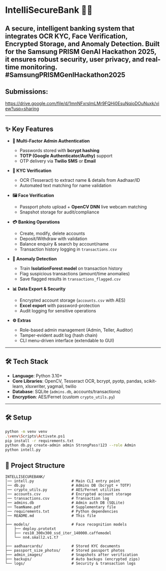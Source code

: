 # IntelliSecureBank 🏦🔐

A **secure, intelligent banking system** that integrates **OCR KYC, Face Verification, Encrypted Storage, and Anomaly Detection**.  Built for the **Samsung PRISM GenAI Hackathon 2025**, it ensures **robust security, user privacy, and real-time monitoring**. #SamsungPRISMGenIHackathon2025
---
## Submissions:
https://drive.google.com/file/d/1mnNFxrsImLMr9FQHi0EsuNqjoDOuNuxk/view?usp=sharing

---

## ✨ Key Features

- **🔑 Multi-Factor Admin Authentication**
  - Passwords stored with **bcrypt hashing**
  - **TOTP (Google Authenticator/Authy)** support
  - OTP delivery via **Twilio SMS** or **Email**

- **🧾 KYC Verification**
  - OCR (Tesseract) to extract name & details from Aadhaar/ID
  - Automated text matching for name validation

- **🖼 Face Verification**
  - Passport photo upload + **OpenCV DNN** live webcam matching
  - Snapshot storage for audit/compliance

- **💳 Banking Operations**
  - Create, modify, delete accounts
  - Deposit/Withdraw with validation
  - Balance enquiry & search by account/name
  - Transaction history logging in `transactions.csv`

- **🚨 Anomaly Detection**
  - Train **IsolationForest model** on transaction history
  - Flag suspicious transactions (amount/time anomalies)
  - Save flagged results in `transactions_flagged.csv`

- **📊 Data Export & Security**
  - Encrypted account storage (`accounts.csv` with AES)
  - **Excel export** with password-protection
  - Audit logging for sensitive operations

- **⚙️ Extras**
  - Role-based admin management (Admin, Teller, Auditor)
  - Tamper-evident audit log (hash chain)
  - CLI menu-driven interface (extendable to GUI)

---

## 🛠️ Tech Stack

- **Language**: Python 3.10+  
- **Core Libraries**: OpenCV, Tesseract OCR, bcrypt, pyotp, pandas, scikit-learn, xlsxwriter, yagmail, twilio  
- **Database**: SQLite (`admins.db`, accounts/transactions)  
- **Encryption**: AES/Fernet (custom `crypto_utils.py`)

---

## 🛠 Setup
```bash
python -m venv venv
.\venv\Scripts\Activate.ps1
pip install -r requirements.txt
python db.py create-admin admin StrongPass!123 --role Admin
python intell.py

```
## 📂 Project Structure

```text
INTELLISECUREBANK/
│── intell.py                 # Main CLI entry point
│── db.py                     # Admins DB (bcrypt + TOTP)
│── crypto_utils.py           # AES/Fernet utilities
│── accounts.csv              # Encrypted account storage
│── transactions.csv          # Transaction log
│── admins.db                 # Admin auth DB (SQLite)
│── TeamName.pdf              # Supplementary file
│── requirements.txt          # Python dependencies
│── README.md                 # This file
│
├── models/                   # Face recognition models
│   ├── deploy.prototxt
│   ├── res10_300x300_ssd_iter_140000.caffemodel
│   └── nn4.small2.v1.t7
│
├── aadhaarcards/             # Stored KYC documents
├── passport_size_photos/     # Stored passport photos
├── admin_images/             # Snapshots after verification
├── backups/                  # Auto backups (encrypted zips)
└── logs/                     # Security & transaction logs





